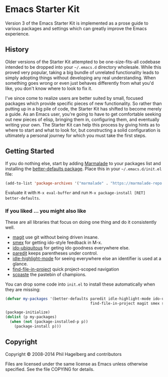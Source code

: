 # Emacs Starter Kit

Version 3 of the Emacs Starter Kit is implemented as a prose guide to
various packages and settings which can greatly improve the Emacs
experience.

## History

Older versions of the Starter Kit attempted to be one-size-fits-all
codebase intended to be dropped into your `~/.emacs.d` directory
wholesale. While this proved very popular, taking a big bundle of
unrelated functionality leads to simply adopting things without
developing any real understanding. When something goes wrong or even
just behaves differently from what you'd like, you don't know where to
look to fix it.

I've since come to realize users are better suited by small, focused
packages which provide specific pieces of new functionality. So rather
than putting up in a big pile of code, the Starter Kit has shifted to
become merely a guide. As an Emacs user, you're going to have to get
comfortable seeking out new pieces of elisp, bringing them in,
configuring them, and eventually writing your own. The Starter Kit can
help this process by giving hints as to where to start and what to
look for, but constructing a solid configuration is ultimately a
personal journey for which you must take the first steps.

## Getting Started

If you do nothing else, start by adding
[Marmalade](https://marmalade-repo.org/) to your packages list and
installing the
[better-defaults package](https://github.com/technomancy/better-defaults).
Place this in your `~/.emacs.d/init.el` file:

```lisp
(add-to-list 'package-archives '("marmalade" . "https://marmalade-repo.org/packages/"))
```

Evaluate it with `M-x eval-buffer` and run `M-x package-install [RET] better-defaults`.

### If you liked ... you might also like

These are all libraries that focus on doing one thing and do it consistently well.

* [magit](http://magit.github.io/) use git without being driven insane.
* [smex](https://github.com/nonsequitur/smex) for getting ido-style feedback in M-x.
* [ido-ubiquitous](https://github.com/DarwinAwardWinner/ido-ubiquitous) for geting ido goodness everywhere else.
* [paredit](http://www.emacswiki.org/emacs/ParEdit) keeps parentheses under control.
* [idle-highlight-mode](https://github.com/nonsequitur/idle-highlight-mode) for seeing everywhere else an identifier is used at a glance.
* [find-file-in-project](https://github.com/technomancy/find-file-in-project) quick project-scoped navigation
* [scpaste](http://p.hagelb.org) the pastebin of champions.

You can drop some code into `init.el` to install these automatically when they are missing:

```lisp
(defvar my-packages '(better-defaults paredit idle-highlight-mode ido-ubiquitous
                                      find-file-in-project magit smex scpaste))

(package-initialize)
(dolist (p my-packages)
  (when (not (package-installed-p p))
    (package-install p)))
```

## Copyright

Copyright © 2008-2014 Phil Hagelberg and contributors

Files are licensed under the same license as Emacs unless otherwise
specified. See the file COPYING for details.

